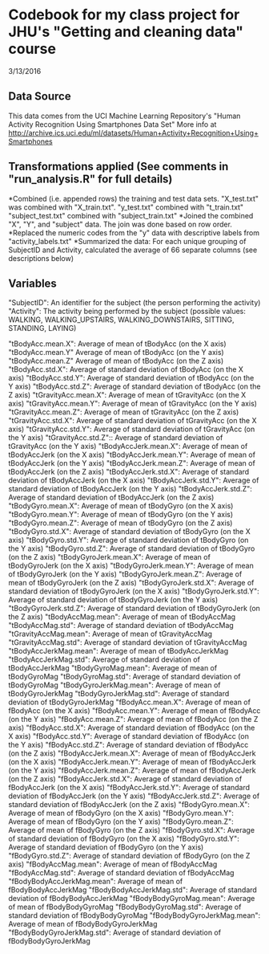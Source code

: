 Codebook for my class project for JHU's "Getting and cleaning data" course
====

3/13/2016

Data Source
----
This data comes from the UCI Machine Learning Repository's "Human Activity Recognition Using Smartphones Data Set"
More info at http://archive.ics.uci.edu/ml/datasets/Human+Activity+Recognition+Using+Smartphones

Transformations applied (See comments in "run_analysis.R" for full details)
----
*Combined (i.e. appended rows) the training and test data sets. "X_test.txt" was combined with "X_train.txt". "y_test.txt" combined with "t_train.txt" "subject_test.txt" combined with "subject_train.txt"
*Joined the combined "X", "Y", and "subject" data. The join was done based on row order.
*Replaced the numeric codes from the "y" data with descriptive labels from "activity_labels.txt"
*Summarized the data: For each unique grouping of SubjectID and Activity, calculated the average of 66 separate columns (see descriptions below)



Variables
----
"SubjectID": An identifier for the subject (the person performing the activity)
"Activity": The activity being performed by the subject (possible values: WALKING, WALKING_UPSTAIRS, WALKING_DOWNSTAIRS, SITTING, STANDING, LAYING)

"tBodyAcc.mean.X": Average of mean of tBodyAcc (on the X axis)
"tBodyAcc.mean.Y" Average of mean of tBodyAcc (on the Y axis)
"tBodyAcc.mean.Z" Average of mean of tBodyAcc (on the Z axis)
"tBodyAcc.std.X": Average of standard deviation of tBodyAcc (on the X axis)
"tBodyAcc.std.Y": Average of standard deviation of tBodyAcc (on the Y axis)
"tBodyAcc.std.Z": Average of standard deviation of tBodyAcc (on the Z axis)
"tGravityAcc.mean.X": Average of mean of tGravityAcc (on the X axis)
"tGravityAcc.mean.Y": Average of mean of tGravityAcc (on the Y axis)
"tGravityAcc.mean.Z": Average of mean of tGravityAcc (on the Z axis)
"tGravityAcc.std.X": Average of standard deviation of tGravityAcc (on the X axis)
"tGravityAcc.std.Y": Average of standard deviation of tGravityAcc (on the Y axis)
"tGravityAcc.std.Z":: Average of standard deviation of tGravityAcc (on the Y axis)
"tBodyAccJerk.mean.X": Average of mean of tBodyAccJerk (on the X axis)
"tBodyAccJerk.mean.Y": Average of mean of tBodyAccJerk (on the Y axis)
"tBodyAccJerk.mean.Z": Average of mean of tBodyAccJerk (on the Z axis)
"tBodyAccJerk.std.X": Average of standard deviation of tBodyAccJerk (on the X axis)
"tBodyAccJerk.std.Y": Average of standard deviation of tBodyAccJerk (on the Y axis)
"tBodyAccJerk.std.Z": Average of standard deviation of tBodyAccJerk (on the Z axis)
"tBodyGyro.mean.X": Average of mean of tBodyGyro (on the X axis)
"tBodyGyro.mean.Y": Average of mean of tBodyGyro (on the Y axis)
"tBodyGyro.mean.Z": Average of mean of tBodyGyro (on the Z axis)
"tBodyGyro.std.X": Average of standard deviation of tBodyGyro (on the X axis)
"tBodyGyro.std.Y": Average of standard deviation of tBodyGyro (on the Y axis)
"tBodyGyro.std.Z": Average of standard deviation of tBodyGyro (on the Z axis)
"tBodyGyroJerk.mean.X": Average of mean of tBodyGyroJerk (on the X axis)
"tBodyGyroJerk.mean.Y": Average of mean of tBodyGyroJerk (on the Y axis)
"tBodyGyroJerk.mean.Z": Average of mean of tBodyGyroJerk (on the Z axis)
"tBodyGyroJerk.std.X": Average of standard deviation of tBodyGyroJerk (on the X axis)
"tBodyGyroJerk.std.Y": Average of standard deviation of tBodyGyroJerk (on the Y axis)
"tBodyGyroJerk.std.Z": Average of standard deviation of tBodyGyroJerk (on the Z axis)
"tBodyAccMag.mean": Average of mean of tBodyAccMag
"tBodyAccMag.std": Average of standard deviation of tBodyAccMag
"tGravityAccMag.mean": Average of mean of tGravityAccMag
"tGravityAccMag.std": Average of standard deviation of tGravityAccMag
"tBodyAccJerkMag.mean": Average of mean of tBodyAccJerkMag
"tBodyAccJerkMag.std": Average of standard deviation of tBodyAccJerkMag
"tBodyGyroMag.mean": Average of mean of tBodyGyroMag
"tBodyGyroMag.std": Average of standard deviation of tBodyGyroMag
"tBodyGyroJerkMag.mean": Average of mean of tBodyGyroJerkMag
"tBodyGyroJerkMag.std": Average of standard deviation of tBodyGyroJerkMag
"fBodyAcc.mean.X": Average of mean of fBodyAcc (on the X axis)
"fBodyAcc.mean.Y": Average of mean of fBodyAcc (on the Y axis)
"fBodyAcc.mean.Z": Average of mean of fBodyAcc (on the Z axis)
"fBodyAcc.std.X": Average of standard deviation of fBodyAcc (on the X axis)
"fBodyAcc.std.Y": Average of standard deviation of fBodyAcc (on the Y axis)
"fBodyAcc.std.Z": Average of standard deviation of fBodyAcc (on the Z axis)
"fBodyAccJerk.mean.X": Average of mean of fBodyAccJerk (on the X axis)
"fBodyAccJerk.mean.Y": Average of mean of fBodyAccJerk (on the Y axis)
"fBodyAccJerk.mean.Z": Average of mean of fBodyAccJerk (on the Z axis)
"fBodyAccJerk.std.X": Average of standard deviation of fBodyAccJerk (on the X axis)
"fBodyAccJerk.std.Y": Average of standard deviation of fBodyAccJerk (on the Y axis)
"fBodyAccJerk.std.Z": Average of standard deviation of fBodyAccJerk (on the Z axis)
"fBodyGyro.mean.X": Average of mean of fBodyGyro (on the X axis)
"fBodyGyro.mean.Y": Average of mean of fBodyGyro (on the Y axis)
"fBodyGyro.mean.Z": Average of mean of fBodyGyro (on the Z axis)
"fBodyGyro.std.X": Average of standard deviation of fBodyGyro (on the X axis)
"fBodyGyro.std.Y": Average of standard deviation of fBodyGyro (on the Y axis)
"fBodyGyro.std.Z": Average of standard deviation of fBodyGyro (on the Z axis)
"fBodyAccMag.mean": Average of mean of fBodyAccMag
"fBodyAccMag.std": Average of standard deviation of fBodyAccMag
"fBodyBodyAccJerkMag.mean": Average of mean of fBodyBodyAccJerkMag
"fBodyBodyAccJerkMag.std": Average of standard deviation of fBodyBodyAccJerkMag
"fBodyBodyGyroMag.mean": Average of mean of fBodyBodyGyroMag
"fBodyBodyGyroMag.std": Average of standard deviation of fBodyBodyGyroMag
"fBodyBodyGyroJerkMag.mean": Average of mean of fBodyBodyGyroJerkMag
"fBodyBodyGyroJerkMag.std": Average of standard deviation of fBodyBodyGyroJerkMag